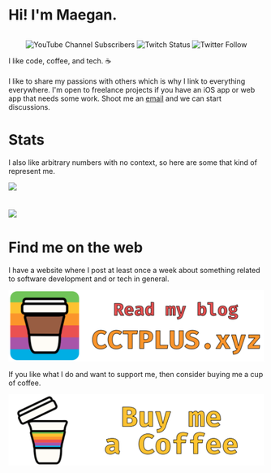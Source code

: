 # Hi! I'm Maegan.
<div style="display:flex;justify-content:center;">

![YouTube Channel Subscribers](https://img.shields.io/youtube/channel/subscribers/UC6na4Lq0ozPBjHD1X42szEQ?logo=youtube&style=for-the-badge) ![Twitch Status](https://img.shields.io/twitch/status/maeganwilson_?logo=twitch&style=for-the-badge) ![Twitter Follow](https://img.shields.io/twitter/follow/maeganwilson_?logo=twitter&style=for-the-badge)

</div>
I like code, coffee, and tech. ☕
<br/><br/>
I like to share my passions with others which is why I link to everything everywhere. I'm open to freelance projects if you have an iOS app or web app that needs some work. Shoot me an <a href = "mailto: freelance@cctplus.xyz">email</a> and we can start discussions.

# Stats

I also like arbitrary numbers with no context, so here are some that kind of represent me.

<a href="https://github.com/anuraghazra/github-readme-stats"><img src="https://github-readme-stats.vercel.app/api?username=maeganwilson&count_private=true&show_icons=true&theme=cobalt"/></a>
<br/><br/><br/>
<a href="https://github.com/anuraghazra/github-readme-stats"><img src="https://github-readme-stats.vercel.app/api/top-langs/?username=maeganwilson&count_private=true&show_icons=true&theme=cobalt"/></a>


# Find me on the web

I have a website where I post at least once a week about something related to software development and or tech in general.

[![My Website: cctplus.xyz](/assets/images/website.png)](https://cctplus.xyz)

If you like what I do and want to support me, then consider buying me a cup of coffee.

[![Buy Me a Coffee](/assets/images/bmc.png)](https://www.buymeacoffee.com/maeganwilson_)